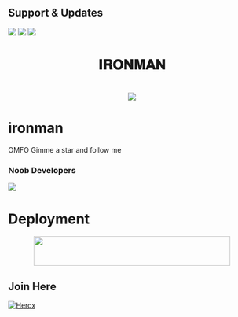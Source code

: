 ## Support & Updates 
<a href="https://t.me/TrickyAbhii_Op"><img src="https://img.shields.io/badge/Join-Group%20Support-blue.svg?style=for-the-badge&logo=Telegram"></a> <a href="https://t.me/INFINITY_BOTZ"><img src="https://img.shields.io/badge/Join-Updates%20Channel-blue.svg?style=for-the-badge&logo=Telegram"></a>
<a href="https://youtube.com/c/"><img src="https://img.shields.io/badge/Subscribe%20Channel-red.svg?style=for-the-badge&logo=Youtube"></a>
  

<h1 align="center"><b>𝐈𝐑𝐎𝐍𝐌𝐀𝐍</b></h1>

# <p align="center"><a href="https://github.com/Selfishx/ironman"><img src="https://github-readme-stats.vercel.app/api/pin?username=Selfishx&show_icons=true&theme=dracula&hide_border=true&repo=ironman"></a></p>
<p align="center">
    
    
# ironman
OMFO Gimme a star and follow me
    
    
### Noob Developers 
  <a href="https://t.me/CASSY_NETWORK"><img src="https://img.shields.io/badge/Piro%20 iron-Green.svg?style=for-the-badge&logo=Python"></a>
    
    
    
# Deployment
    
<p align="center"><a href="https://heroku.com/deploy?template=https://github.com/selfishx/iromman"> <img src="https://img.shields.io/badge/Deploy%20To%20Heroku-purple?style=for-the-badge&logo=heroku" width="400" height="60"/></a></p>

## Join Here 
[![Herox](https://te.legra.ph/file/5d5464b2877e2bdc3c0f1.jpg)](https://telegram.me/classy_network)


